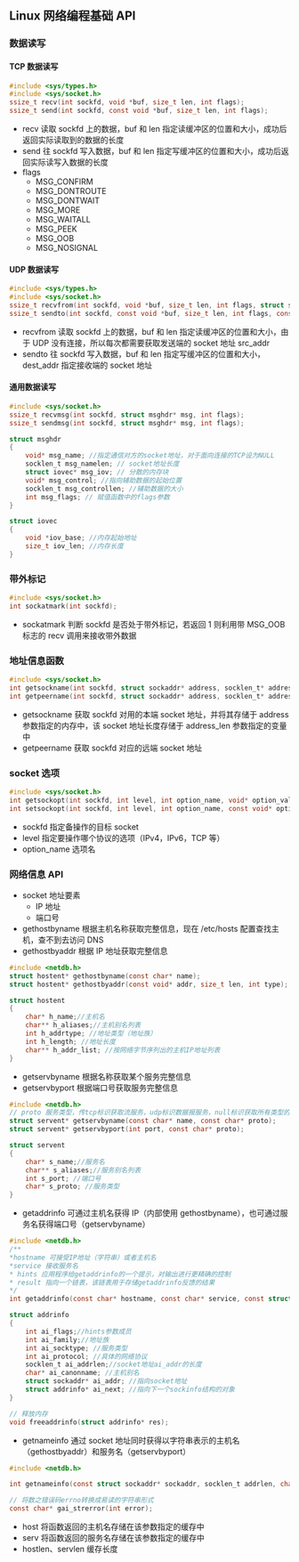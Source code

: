 ## Linux 网络编程基础 API

### 数据读写

#### TCP 数据读写

```C
#include <sys/types.h>
#include <sys/socket.h>
ssize_t recv(int sockfd, void *buf, size_t len, int flags);
ssize_t send(int sockfd, const void *buf, size_t len, int flags);
```

- recv 读取 sockfd 上的数据，buf 和 len 指定读缓冲区的位置和大小，成功后返回实际读取到的数据的长度
- send 往 sockfd 写入数据，buf 和 len 指定写缓冲区的位置和大小，成功后返回实际读写入数据的长度
- flags
  - MSG_CONFIRM
  - MSG_DONTROUTE
  - MSG_DONTWAIT
  - MSG_MORE
  - MSG_WAITALL
  - MSG_PEEK
  - MSG_OOB
  - MSG_NOSIGNAL

#### UDP 数据读写

```C
#include <sys/types.h>
#include <sys/socket.h>
ssize_t recvfrom(int sockfd, void *buf, size_t len, int flags, struct sockaddr* src_addr, socklen_t* addrlen);
ssize_t sendto(int sockfd, const void *buf, size_t len, int flags, const struct sockaddr* dest_addr, socklen_t addrlen);
```

- recvfrom 读取 sockfd 上的数据，buf 和 len 指定读缓冲区的位置和大小，由于 UDP 没有连接，所以每次都需要获取发送端的 socket 地址 src_addr
- sendto 往 sockfd 写入数据，buf 和 len 指定写缓冲区的位置和大小，dest_addr 指定接收端的 socket 地址

#### 通用数据读写

```C
#include <sys/socket.h>
ssize_t recvmsg(int sockfd, struct msghdr* msg, int flags);
ssize_t sendmsg(int sockfd, struct msghdr* msg, int flags);

struct msghdr
{
    void* msg_name; //指定通信对方的socket地址，对于面向连接的TCP设为NULL
    socklen_t msg_namelen; // socket地址长度
    struct iovec* msg_iov; // 分散的内存块
    void* msg_control; //指向辅助数据的起始位置
    socklen_t msg_controllen; //辅助数据的大小
    int msg_flags; // 赋值函数中的flags参数
}

struct iovec
{
    void *iov_base; //内存起始地址
    size_t iov_len; //内存长度
}
```

### 带外标记

```C
#include <sys/socket.h>
int sockatmark(int sockfd);
```

- sockatmark 判断 sockfd 是否处于带外标记，若返回 1 则利用带 MSG_OOB 标志的 recv 调用来接收带外数据

### 地址信息函数

```C
#include <sys/socket.h>
int getsockname(int sockfd, struct sockaddr* address, socklen_t* address_len);
int getpeername(int sockfd, struct sockaddr* address, socklen_t* address_len);
```

- getsockname 获取 sockfd 对用的本端 socket 地址，并将其存储于 address 参数指定的内存中，该 socket 地址长度存储于 address_len 参数指定的变量中
- getpeername 获取 sockfd 对应的远端 socket 地址

### socket 选项

```C
#include <sys/socket.h>
int getsockopt(int sockfd, int level, int option_name, void* option_value, socklen_t* restrict option_len);
int setsockopt(int sockfd, int level, int option_name, const void* option_value, socklen_t option_len);
```

- sockfd 指定备操作的目标 socket
- level 指定要操作哪个协议的选项（IPv4，IPv6，TCP 等）
- option_name 选项名

### 网络信息 API

- socket 地址要素
  - IP 地址
  - 端口号
- gethostbyname 根据主机名称获取完整信息，现在 /etc/hosts 配置查找主机，查不到去访问 DNS
- gethostbyaddr 根据 IP 地址获取完整信息

```C
#include <netdb.h>
struct hostent* gethostbyname(const char* name);
struct hostent* gethostbyaddr(const void* addr, size_t len, int type);

struct hostent
{
    char* h_name;//主机名
    char** h_aliases;//主机别名列表
    int h_addrtype; //地址类型（地址族）
    int h_length; //地址长度
    char** h_addr_list; //按网络字节序列出的主机IP地址列表
}
```

- getservbyname 根据名称获取某个服务完整信息
- getservbyport 根据端口号获取服务完整信息

```C
#include <netdb.h>
// proto 服务类型，传tcp标识获取流服务，udp标识数据报服务，null标识获取所有类型的服务
struct servent* getservbyname(const char* name, const char* proto);
struct servent* getservbyport(int port, const char* proto);

struct servent
{
    char* s_name;//服务名
    char** s_aliases;//服务别名列表
    int s_port; //端口号
    char* s_proto; //服务类型
}
```

- getaddrinfo 可通过主机名获得 IP（内部使用 gethostbyname），也可通过服务名获得端口号（getservbyname）

```C
#include <netdb.h>
/**
*hostname 可接受IP地址（字符串）或者主机名
*service 接收服务名
* hints 应用程序给getaddrinfo的一个提示，对输出进行更精确的控制
* result 指向一个链表，该链表用于存储getaddrinfo反馈的结果
*/
int getaddrinfo(const char* hostname, const char* service, const struct addrinfo* hints, struct addrinfo** result);

struct addrinfo
{
    int ai_flags;//hints参数成员
    int ai_family;//地址族
    int ai_socktype; //服务类型
    int ai_protocol; //具体的网络协议
    socklen_t ai_addrlen;//socket地址ai_addr的长度
    char* ai_canonname; //主机别名
    struct sockaddr* ai_addr; //指向socket地址
    struct addrinfo* ai_next; //指向下一个sockinfo结构的对象
}

// 释放内存
void freeaddrinfo(struct addrinfo* res);
```

- getnameinfo 通过 socket 地址同时获得以字符串表示的主机名（gethostbyaddr）和服务名（getservbyport）

```C
#include <netdb.h>

int getnameinfo(const struct sockaddr* sockaddr, socklen_t addrlen, char* host, socklen_t hostlen, char* serv, socklen_t servlen, int flags);

// 将数之错误码errno转换成易读的字符串形式
const char* gai_strerror(int error);
```

- host 将函数返回的主机名存储在该参数指定的缓存中
- serv 将函数返回的服务名存储在该参数指定的缓存中
- hostlen、servlen 缓存长度
